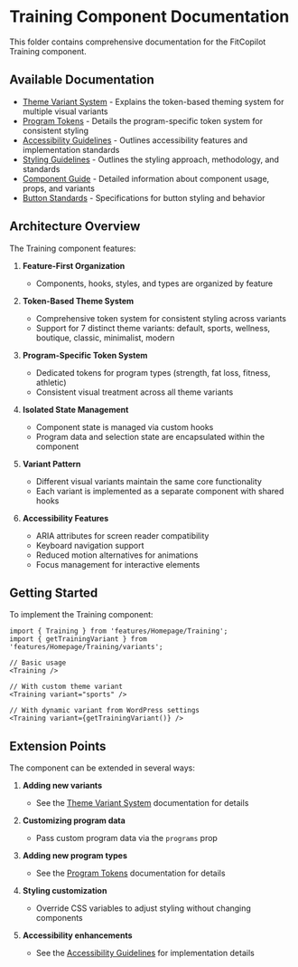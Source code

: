# Training Component Documentation

This folder contains comprehensive documentation for the FitCopilot Training component.

## Available Documentation

- [Theme Variant System](./THEME-VARIANT-SYSTEM.md) - Explains the token-based theming system for multiple visual variants
- [Program Tokens](./PROGRAM-TOKENS.md) - Details the program-specific token system for consistent styling
- [Accessibility Guidelines](./ACCESSIBILITY.md) - Outlines accessibility features and implementation standards
- [Styling Guidelines](../STYLING-GUIDELINES.md) - Outlines the styling approach, methodology, and standards
- [Component Guide](../COMPONENT-GUIDE.md) - Detailed information about component usage, props, and variants
- [Button Standards](../BUTTON-STANDARDS.md) - Specifications for button styling and behavior

## Architecture Overview

The Training component features:

1. **Feature-First Organization**
   - Components, hooks, styles, and types are organized by feature

2. **Token-Based Theme System**
   - Comprehensive token system for consistent styling across variants
   - Support for 7 distinct theme variants: default, sports, wellness, boutique, classic, minimalist, modern

3. **Program-Specific Token System**
   - Dedicated tokens for program types (strength, fat loss, fitness, athletic)
   - Consistent visual treatment across all theme variants

4. **Isolated State Management**
   - Component state is managed via custom hooks
   - Program data and selection state are encapsulated within the component

5. **Variant Pattern**
   - Different visual variants maintain the same core functionality
   - Each variant is implemented as a separate component with shared hooks

6. **Accessibility Features**
   - ARIA attributes for screen reader compatibility
   - Keyboard navigation support
   - Reduced motion alternatives for animations
   - Focus management for interactive elements

## Getting Started

To implement the Training component:

```tsx
import { Training } from 'features/Homepage/Training';
import { getTrainingVariant } from 'features/Homepage/Training/variants';

// Basic usage
<Training />

// With custom theme variant
<Training variant="sports" />

// With dynamic variant from WordPress settings
<Training variant={getTrainingVariant()} />
```

## Extension Points

The component can be extended in several ways:

1. **Adding new variants**
   - See the [Theme Variant System](./THEME-VARIANT-SYSTEM.md) documentation for details

2. **Customizing program data**
   - Pass custom program data via the `programs` prop

3. **Adding new program types**
   - See the [Program Tokens](./PROGRAM-TOKENS.md) documentation for details

4. **Styling customization**
   - Override CSS variables to adjust styling without changing components
   
5. **Accessibility enhancements**
   - See the [Accessibility Guidelines](./ACCESSIBILITY.md) for implementation details 